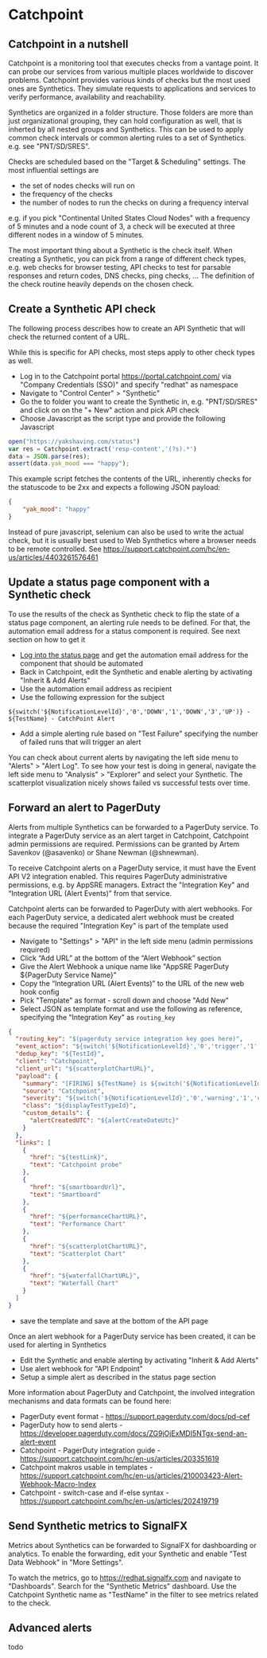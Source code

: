 # Catchpoint

## Catchpoint in a nutshell
Catchpoint is a monitoring tool that executes checks from a vantage point. It can
probe our services from various multiple places worldwide to discover problems.
Catchpoint provides various kinds of checks but the most used ones are Synthetics.
They simulate requests to applications and services to verify performance, availability
and reachability.

Synthetics are organized in a folder structure. Those folders are more than just organizational
grouping, they can hold configuration as well, that is inherted by all nested groups
and Synthetics. This can be used to apply common check intervals or common alerting rules
to a set of Synthetics. e.g. see "PNT/SD/SRES".

Checks are scheduled based on the "Target & Scheduling" settings. The most influential
settings are
* the set of nodes checks will run on
* the frequency of the checks
* the number of nodes to run the checks on during a frequency interval

e.g. if you pick "Continental United States Cloud Nodes" with a frequency of 5 minutes and
a node count of 3, a check will be executed at three different nodes in a window of 5 minutes.

The most important thing about a Synthetic is the check itself. When creating a Synthetic,
you can pick from a range of different check types, e.g. web checks for browser testing,
API checks to test for parsable responses and return codes, DNS checks, ping checks, ...
The definition of the check routine heavily depends on the chosen check.

## Create a Synthetic API check
The following process describes how to create an API Synthetic that will check
the returned content of a URL.

While this is specific for API checks, most steps apply to other check types as well.

* Log in to the Catchpoint portal https://portal.catchpoint.com/ via "Company Credentials (SSO)"
  and specify "redhat" as namespace
* Navigate to "Control Center" > "Synthetic"
* Go the to folder you want to create the Synthetic in, e.g. "PNT/SD/SRES" and click on
  on the "+ New" action and pick API check
* Choose Javascript as the script type and provide the following Javascript

```javascript
open("https://yakshaving.com/status")
var res = Catchpoint.extract('resp-content','(?s).*')
data = JSON.parse(res);
assert(data.yak_mood === "happy");
```

This example script fetches the contents of the URL, inherently checks for the statuscode
to be 2xx and expects a following JSON payload:

```json
{
    "yak_mood": "happy"
}
```

Instead of pure javascript, selenium can also be used to write the actual check,
but it is usually best used to Web Synthetics where a browser needs to be remote
controlled.
See https://support.catchpoint.com/hc/en-us/articles/4403261576461

## Update a status page component with a Synthetic check
To use the results of the check as Synthetic check to flip the state of a status page
component, an alerting rule needs to be defined. For that, the automation email address for
a status component is required. See next section on how to get it

* [Log into the status page](https://gitlab.cee.redhat.com/service/app-interface/-/blob/master/docs/app-sre/statuspage.md)
and get the automation email address for the component that should be automated
* Back in Catchpoint, edit the Synthetic and enable alerting by activating "Inherit & Add Alerts"
* Use the automation email address as recipient
* Use the following expression for the subject
```
${switch('${NotificationLevelId}','0','DOWN','1','DOWN','3','UP')} - ${TestName} - CatchPoint Alert
```
* Add a simple alerting rule based on "Test Failure" specifying the number of failed runs
  that will trigger an alert

You can check about current alerts by navigating the left side menu to "Alerts" > "Alert Log".
To see how your test is doing in general, navigate the left side menu to "Analysis" > "Explorer" and
select your Synthetic. The scatterplot visualization nicely shows failed vs successful tests over time.

## Forward an alert to PagerDuty
Alerts from multiple Synthetics can be forwarded to a PagerDuty service. To integrate a PagerDuty service
as an alert target in Catchpoint, Catchpoint admin permissions are required. Permissions can be
granted by Artem Savenkov (@asavenko) or Shane Newman (@shnewman).

To receive Catchpoint alerts on a PagerDuty service, it must have the Event API V2 integration enabled.
This requires PagerDuty administrative permissions, e.g. by AppSRE managers.
Extract the "Integration Key" and “Integration URL (Alert Events)” from that service.

Catchpoint alerts can be forwarded to PagerDuty with alert webhooks. For each PagerDuty service,
a dedicated alert webhook must be created because the required "Integration Key" is part of the template
used

* Navigate to "Settings" > "API" in the left side menu (admin permissions required)
* Click “Add URL” at the bottom of the “Alert Webhook” section
* Give the Alert Webhook a unique name like "AppSRE PagerDuty ${PagerDuty Service Name}"
* Copy the “Integration URL (Alert Events)” to the URL of the new web hook config
* Pick "Template" as format - scroll down and choose "Add New"
* Select JSON as template format and use the following as reference, specifying the "Integration Key"
  as `routing_key`

```json
{
  "routing_key": "$(pagerduty service integration key goes here)",
  "event_action": "${switch('${NotificationLevelId}','0','trigger','1','trigger','3','resolve')}",
  "dedup_key": "${TestId}",
  "client": "Catchpoint",
  "client_url": "${scatterplotChartURL}",
  "payload": {
    "summary": "[FIRING] ${TestName} is ${switch('${NotificationLevelId}','0','warning','1','critical','3','ok')}",
    "source": "Catchpoint",
    "severity": "${switch('${NotificationLevelId}','0','warning','1','critical','3','info')}",
    "class": "${displayTestTypeId}",
    "custom_details": {
      "alertCreatedUTC": "${alertCreateDateUtc}"
    }
  },
  "links": [
    {
      "href": "${testLink}",
      "text": "Catchpoint probe"
    },
    {
      "href": "${smartboardUrl}",
      "text": "Smartboard"
    },
    {
      "href": "${performanceChartURL}",
      "text": "Performance Chart"
    },
    {
      "href": "${scatterplotChartURL}",
      "text": "Scatterplot Chart"
    },
    {
      "href": "${waterfallChartURL}",
      "text": "Waterfall Chart"
    }
  ]
}
```
* save the template and save at the bottom of the API page

Once an alert webhook for a PagerDuty service has been created, it can be used for alerting in Synthetics
* Edit the Synthetic and enable alerting by activating "Inherit & Add Alerts"
* Use alert webhook for "API Endpoint"
* Setup a simple alert as described in the status page section

More information about PagerDuty and Catchpoint, the involved integration mechanisms and data formats can be
found here:
* PagerDuty event format - https://support.pagerduty.com/docs/pd-cef
* PagerDuty how to send alerts - https://developer.pagerduty.com/docs/ZG9jOjExMDI5NTgx-send-an-alert-event
* Catchpoint - PagerDuty integration guide - https://support.catchpoint.com/hc/en-us/articles/203351619
* Catchpoint makros usable in templates - https://support.catchpoint.com/hc/en-us/articles/210003423-Alert-Webhook-Macro-Index
* Catchpoint - switch-case and if-else syntax - https://support.catchpoint.com/hc/en-us/articles/202419719

## Send Synthetic metrics to SignalFX
Metrics about Synthetics can be forwarded to SignalFX for dashboarding or analytics.
To enable the forwarding, edit your Synthetic and enable "Test Data Webhook" in "More Settings".

To watch the metrics, go to https://redhat.signalfx.com and navigate to "Dashboards". Search for the "Synthetic Metrics"
dashboard. Use the Catchpoint Synthetic name as "TestName" in the filter to see metrics related to the check.

## Advanced alerts
todo
